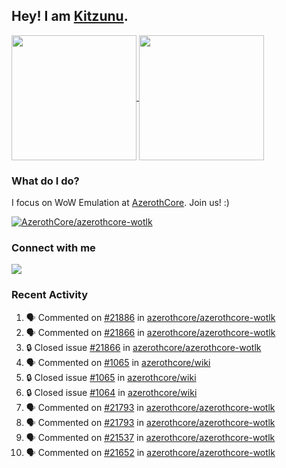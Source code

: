 ## Hey! I am [Kitzunu](https://Github.com/Kitzunu).

<!--
[![Kitzunu's Github stats](https://github-readme-stats.vercel.app/api?username=kitzunu&theme=github_dark&show_icons=true&number_format=long)](https://github.com/Kitzunu)

[![Kitzunu's Language stats](https://github-readme-stats.vercel.app/api/top-langs/?username=Kitzunu&layout=donut&theme=github_dark)](https://github.com/Kitzunu)
-->

<a href="https://github.com/Kitzunu">
  <img height=200 align="center" src="https://github-readme-stats.vercel.app/api?username=kitzunu&theme=github_dark&show_icons=true&number_format=long" />
</a>
<a href="https://github.com/Kitzunu">
  <img height=200 align="center" src="https://github-readme-stats.vercel.app/api/top-langs/?username=Kitzunu&layout=donut&theme=github_dark" />
</a>

### What do I do?

I focus on WoW Emulation at [AzerothCore](https://github.com/AzerothCore). Join us! :)

[![AzerothCore/azerothcore-wotlk](https://github-readme-stats.vercel.app/api/pin/?username=AzerothCore&repo=azerothcore-wotlk&theme=github_dark&show_owner=true)](https://github.com/azerothcore/azerothcore-wotlk)

### Connect with me
[![](https://img.shields.io/badge/AzerothCore%20Discord-Connect%20with%20me!-green)](https://discord.com/invite/gkt4y2x)

### Recent Activity

<!--START_SECTION:activity-->
1. 🗣 Commented on [#21886](https://github.com/azerothcore/azerothcore-wotlk/issues/21886#issuecomment-2793817790) in [azerothcore/azerothcore-wotlk](https://github.com/azerothcore/azerothcore-wotlk)
2. 🗣 Commented on [#21866](https://github.com/azerothcore/azerothcore-wotlk/issues/21866#issuecomment-2781481664) in [azerothcore/azerothcore-wotlk](https://github.com/azerothcore/azerothcore-wotlk)
3. 🔒 Closed issue [#21866](https://github.com/azerothcore/azerothcore-wotlk/issues/21866) in [azerothcore/azerothcore-wotlk](https://github.com/azerothcore/azerothcore-wotlk)
4. 🗣 Commented on [#1065](https://github.com/azerothcore/wiki/issues/1065#issuecomment-2781333923) in [azerothcore/wiki](https://github.com/azerothcore/wiki)
5. 🔒 Closed issue [#1065](https://github.com/azerothcore/wiki/issues/1065) in [azerothcore/wiki](https://github.com/azerothcore/wiki)
6. 🔒 Closed issue [#1064](https://github.com/azerothcore/wiki/issues/1064) in [azerothcore/wiki](https://github.com/azerothcore/wiki)
7. 🗣 Commented on [#21793](https://github.com/azerothcore/azerothcore-wotlk/pull/21793#issuecomment-2763255160) in [azerothcore/azerothcore-wotlk](https://github.com/azerothcore/azerothcore-wotlk)
8. 🗣 Commented on [#21793](https://github.com/azerothcore/azerothcore-wotlk/pull/21793#issuecomment-2763230314) in [azerothcore/azerothcore-wotlk](https://github.com/azerothcore/azerothcore-wotlk)
9. 🗣 Commented on [#21537](https://github.com/azerothcore/azerothcore-wotlk/pull/21537#issuecomment-2734424157) in [azerothcore/azerothcore-wotlk](https://github.com/azerothcore/azerothcore-wotlk)
10. 🗣 Commented on [#21652](https://github.com/azerothcore/azerothcore-wotlk/pull/21652#issuecomment-2734422798) in [azerothcore/azerothcore-wotlk](https://github.com/azerothcore/azerothcore-wotlk)
<!--END_SECTION:activity-->
